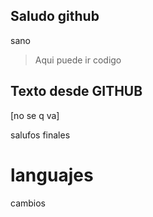 ## Saludo github

sano
> Aqui puede ir codigo
>
## Texto desde GITHUB
[no se q va]

salufos finales
# languajes
 cambios 
 
